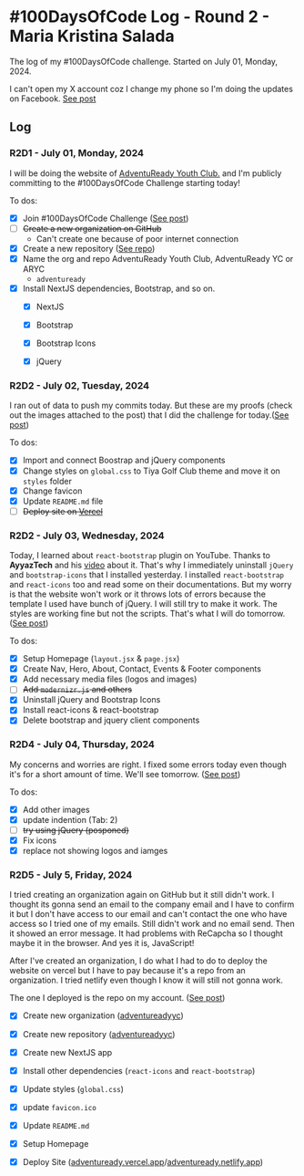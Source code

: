 # #100DaysOfCode Log - Round 2 - Maria Kristina Salada

The log of my #100DaysOfCode challenge. Started on July 01, Monday, 2024.

I can't open my X account coz I change my phone so I'm doing the updates on Facebook. [See post](https://web.facebook.com/tintinsalada/posts/pfbid0nAa25vpKdb3cRdjmDtn4XmW6yFeJ1QzgSEhvJ16k1LgM5FLRVoAAbrVrvCnMne1kl)

## Log


### R2D1 - July 01, Monday, 2024

I will be doing the website of [AdventuReady Youth Club.](https://web.facebook.com/AdventuReadyYouthClub) and I'm publicly committing to the #100DaysOfCode Challenge starting today!

To dos:
- [x] Join #100DaysOfCode Challenge ([See post](https://web.facebook.com/tintinsalada/posts/pfbid0nAa25vpKdb3cRdjmDtn4XmW6yFeJ1QzgSEhvJ16k1LgM5FLRVoAAbrVrvCnMne1kl))
- [ ] ~~Create a new organization on GitHub~~
	- Can't create one because of poor internet connection
- [x] Create a new repository ([See repo](https://github.com/mksalada/adventuready))
- [x] Name the org and repo AdventuReady Youth Club, AdventuReady YC or ARYC
	- `adventuready`
- [x] Install NextJS dependencies, Bootstrap, and so on.
	- [x] NextJS
	- [x] Bootstrap
	- [x] Bootstrap Icons
	- [x] jQuery


### R2D2 - July 02, Tuesday, 2024

I ran out of data to push my commits today. But these are my proofs (check out the images attached to the post) that I did the challenge for today.([See post](https://web.facebook.com/tintinsalada/posts/pfbid032uggr4mh1hdiKAfFnLcnuGfn8SpCEbBn1fZkxnefDQjHm7FTbnd5Lx8doAX2bfPwl))

To dos:
- [x] Import and connect Boostrap and jQuery components
- [x] Change styles on `global.css` to Tiya Golf Club theme and move it on `styles` folder
- [x] Change favicon
- [x] Update `README.md` file
- [ ] ~~Deploy site on [Vercel](https://vercel.com)~~

### R2D2 - July 03, Wednesday, 2024

Today, I learned about `react-bootstrap` plugin on YouTube. Thanks to **AyyazTech** and his [video](https://youtu.be/swxsnF3PXT4) about it. That's why I immediately uninstall `jQuery` and `bootstrap-icons` that I installed yesterday. I installed `react-bootstrap` and `react-icons` too and read some on their documentations. But my worry is that the website won't work or it throws lots of errors because the template I used have bunch of jQuery. I will still try to make it work. The styles are working fine but not the scripts. That's what I will do tomorrow. ([See post](https://web.facebook.com/tintinsalada/posts/pfbid0S891pSLVas1Gcngx16EixUWRSfTnSV9FH5TXgWWpagYT1unzTky9XwWo2ZeVunzSl))

To dos:
- [x] Setup Homepage (`layout.jsx` & `page.jsx`)
- [x] Create Nav, Hero, About, Contact, Events & Footer components
- [x] Add necessary media files (logos and images)
- [ ] ~~Add `modernizr.js` and others~~
- [x] Uninstall jQuery and Bootstrap Icons
- [x] Install react-icons & react-bootstrap
- [x] Delete bootstrap and jquery client components

### R2D4 - July 04, Thursday, 2024

My concerns and worries are right. I fixed some errors today even though it's for a short amount of time. We'll see tomorrow. ([See post](https://web.facebook.com/tintinsalada/posts/pfbid0LR89Qd1oNpYGZhqMZ6M7bvnBAaYAbW9WsW8nVF8VFP37zjWaBhH7NFnxiWN4jM7wl))

To dos:
- [x] Add other images
- [x] update indention (Tab: 2)
- [ ] ~~try using jQuery (posponed)~~
- [x] Fix icons
- [x] replace not showing logos and iamges

### R2D5 - July 5, Friday, 2024

I tried creating an organization again on GitHub but it still didn't work. I thought its gonna send an email to the company email and I have to confirm it but I don't have access to our email and can't contact the one who have access so I tried one of my emails. Still didn't work and no email send. Then it showed an error message. It had problems with ReCapcha so I thought maybe it in the browser. And yes it is, JavaScript!

After I've created an organization, I do what I had to do to deploy the website on vercel but I have to pay because it's a repo from an organization. I tried netlify even though I know it will still not gonna work.

The one I deployed is the repo on my account. ([See post](https://web.facebook.com/tintinsalada/posts/pfbid03Hy2kKpEwdLWS2DqBSzwYNzwfpj9qBYK3ZMqiLV5F9zsZgDFGaxBFoVRGWPJvFb5l))

- [x] Create  new organization ([adventureadyyc](https://github.com/adventureadyyc))
- [x] Create new repository ([adventureadyyc](https://github.com/adventureadyyc/adventureadyyc))
- [x] Create new NextJS app
- [x] Install other dependencies (`react-icons` and `react-bootstrap`)
- [x] Update styles (`global.css`)
- [x] update `favicon.ico`
- [x] Update `README.md`
- [x] Setup Homepage
- [x] Deploy Site ([adventuready.vercel.app](https://adventuready.vercel.app)/[adventuready.netlify.app](https://adventuready.netlify.app))

